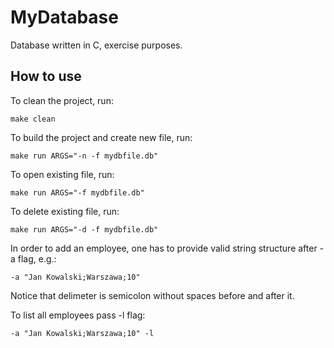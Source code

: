 # MyDatabase
Database written in C, exercise purposes.

## How to use

To clean the project, run:
```
make clean
```

To build the project and create new file, run:
```
make run ARGS="-n -f mydbfile.db"
```

To open existing file, run:
```
make run ARGS="-f mydbfile.db"
```

To delete existing file, run:
```
make run ARGS="-d -f mydbfile.db"
```

In order to add an employee, one has to provide valid string structure after -a flag, e.g.:
```
-a "Jan Kowalski;Warszawa;10"
```
Notice that delimeter is semicolon without spaces before and after it.

To list all employees pass -l flag:
```
-a "Jan Kowalski;Warszawa;10" -l
```